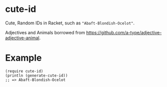 cute-id
=======

Cute, Random IDs in Racket, such as `"Abaft-Blondish-Ocelot"`.

Adjectives and Animals borrowed from https://github.com/a-type/adjective-adjective-animal.

# Example

``` racket
(require cute-id)
(println (generate-cute-id))
;; => Abaft-Blondish-Ocelot
```

